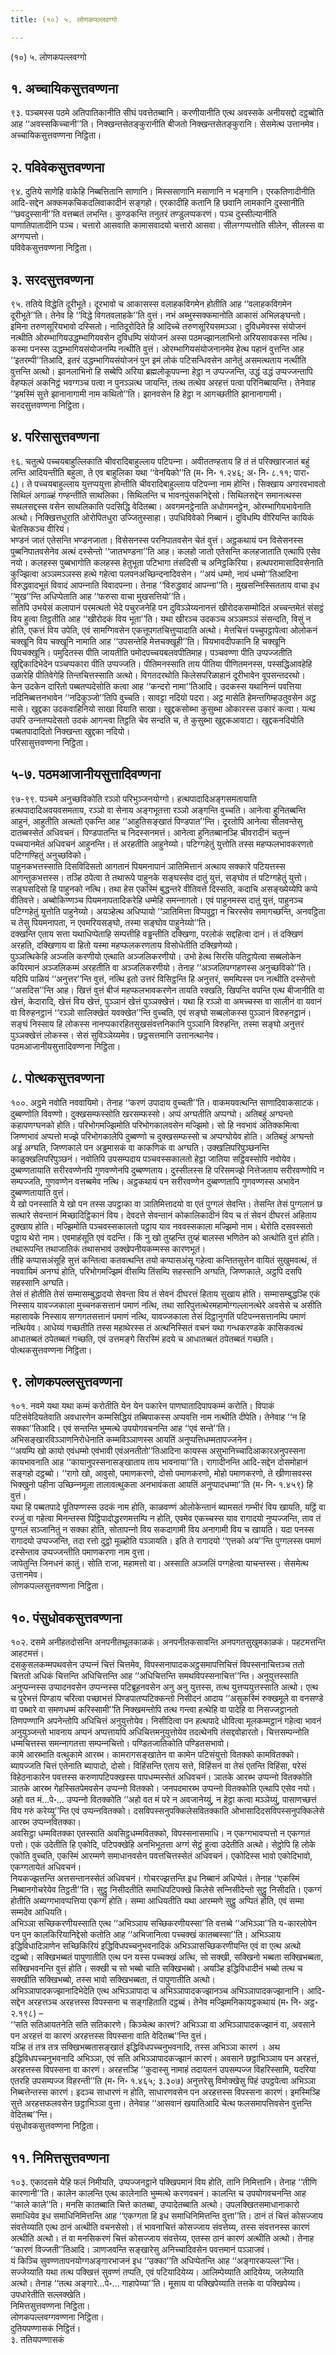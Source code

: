 ```yaml
---
title: (१०) ५. लोणकपल्‍लवग्गो

---
```

(१०) ५. लोणकपल्‍लवग्गो  


## १. अच्‍चायिकसुत्तवण्णना

९३. पञ्‍चमस्स पठमे अतिपातिकानीति सीघं पवत्तेतब्बानि। करणीयानीति एत्थ अवस्सके अनीयसद्दो दट्ठब्बोति आह ‘‘अवस्सकिच्‍चानी’’ति। निक्खन्तसेतङ्कुरानीति बीजतो निक्खन्तसेतङ्कुरानि। सेसमेत्थ उत्तानमेव।  
अच्‍चायिकसुत्तवण्णना निट्ठिता।  


## २. पविवेकसुत्तवण्णना

९४. दुतिये साणेहि वाकेहि निब्बत्तितानि साणानि। मिस्ससाणानि मसाणानि न भङ्गानि। एरकतिणादीनीति आदि-सद्देन अक्‍कमकचिकदलिवाकादीनं सङ्गहो। एरकादीहि कतानि हि छवानि लामकानि दुस्सानीति ‘‘छवदुस्सानी’’ति वत्तब्बतं लभन्ति। कुण्डकन्ति तनुतरं तण्डुलप्पकरणं। पञ्‍च दुस्सील्यानीति पाणातिपातादीनि पञ्‍च। चत्तारो आसवाति कामासवादयो चत्तारो आसवा। सीलग्गप्पत्तोति सीलेन, सीलस्स वा अग्गप्पत्तो।  
पविवेकसुत्तवण्णना निट्ठिता।  


## ३. सरदसुत्तवण्णना

९५. ततिये विद्धेति दूरीभूते। दूरभावो च आकासस्स वलाहकविगमेन होतीति आह ‘‘वलाहकविगमेन दूरीभूते’’ति। तेनेव हि ‘‘विद्धे विगतवलाहके’’ति वुत्तं। नभं अब्भुस्सक्‍कमानोति आकासं अभिलङ्घन्तो। इमिना तरुणसूरियभावो दस्सितो। नातिदूरोदिते हि आदिच्‍चे तरुणसूरियसमञ्‍ञा। दुविधमेवस्स संयोजनं नत्थीति ओरम्भागियउद्धम्भागियवसेन दुविधम्पि संयोजनं अस्स पठमज्झानलाभिनो अरियसावकस्स नत्थि। कस्मा पनस्स उद्धम्भागियसंयोजनम्पि नत्थीति वुत्तं। ओरम्भागियसंयोजनानमेव हेत्थ पहानं वुत्तन्ति आह ‘‘इतरम्पी’’तिआदि, इतरं उद्धम्भागियसंयोजनं पुन इमं लोकं पटिसन्धिवसेन आनेतुं असमत्थताय नत्थीति वुत्तन्ति अत्थो। झानलाभिनो हि सब्बेपि अरिया ब्रह्मलोकूपपन्‍ना हेट्ठा न उप्पज्‍जन्ति, उद्धं उद्धं उप्पज्‍जन्तापि वेहप्फलं अकनिट्ठं भवग्गञ्‍च पत्वा न पुनञ्‍ञत्थ जायन्ति, तत्थ तत्थेव अरहत्तं पत्वा परिनिब्बायन्ति। तेनेवाह ‘‘इमस्मिं सुत्ते झानानागामी नाम कथितो’’ति। झानवसेन हि हेट्ठा न आगच्छतीति झानानागामी।  
सरदसुत्तवण्णना निट्ठिता।  


## ४. परिसासुत्तवण्णना

९६. चतुत्थे पच्‍चयबाहुल्‍लिकाति चीवरादिबाहुल्‍लाय पटिपन्‍ना। अवीततण्हताय हि तं तं परिक्खारजातं बहुं लन्ति आदियन्तीति बहुला, ते एव बाहुलिका यथा ‘‘वेनयिको’’ति (म॰ नि॰ १.२४६; अ॰ नि॰ ८.११; पारा॰ ८)। ते पच्‍चयबाहुल्‍लाय युत्तप्पयुत्ता होन्तीति चीवरादिबाहुल्‍लाय पटिपन्‍ना नाम होन्ति। सिक्खाय अगारवभावतो सिथिलं अगाळ्हं गण्हन्तीति साथलिका। सिथिलन्ति च भावनपुंसकनिद्देसो। सिथिलसद्देन समानत्थस्स सथलसद्दस्स वसेन साथलिकाति पदसिद्धि वेदितब्बा। अवगमनट्ठेनाति अधोगमनट्ठेन, ओरम्भागियभावेनाति अत्थो। निक्खित्तधुराति ओरोपितधुरा उज्‍जितुस्साहा। उपधिविवेको निब्बानं। दुविधम्पि वीरियन्ति कायिकं चेतसिकञ्‍च वीरियं।  
भण्डनं जातं एतेसन्ति भण्डनजाता। विसेसनस्स परनिपातवसेन चेतं वुत्तं। अट्ठकथायं पन विसेसनस्स पुब्बनिपातवसेनेव अत्थं दस्सेन्तो ‘‘जातभण्डना’’ति आह। कलहो जातो एतेसन्ति कलहजाताति एत्थापि एसेव नयो। कलहस्स पुब्बभागोति कलहस्स हेतुभूता पटिभागा तंसदिसी च अनिट्ठकिरिया। हत्थपरामासादिवसेनाति कुज्झित्वा अञ्‍ञमञ्‍ञस्स हत्थे गहेत्वा पलपनअच्छिन्दनादिवसेन। ‘‘अयं धम्मो, नायं धम्मो’’तिआदिना विरुद्धवादभूतं विवादं आपन्‍नाति विवादपन्‍ना। तेनाह ‘‘विरुद्धवादं आपन्‍ना’’ति। मुखसन्‍निस्सितताय वाचा इध ‘‘मुख’’न्ति अधिप्पेताति आह ‘‘फरुसा वाचा मुखसत्तियो’’ति।  
सतिपि उभयेसं कलापानं परमत्थतो भेदे पचुरजनेहि पन दुविञ्‍ञेय्यनानत्तं खीरोदकसम्मोदितं अच्‍चन्तमेतं संसट्ठं विय हुत्वा तिट्ठतीति आह ‘‘खीरोदकं विय भूता’’ति। यथा खीरञ्‍च उदकञ्‍च अञ्‍ञमञ्‍ञं संसन्दति, विसुं न होति, एकत्तं विय उपेति, एवं सामग्गिवसेन एकत्तूपगतचित्तुप्पादाति अत्थो। मेत्तचित्तं पच्‍चुपट्ठापेत्वा ओलोकनं चक्खूनि विय चक्खूनि नामाति आह ‘‘उपसन्तेहि मेत्तचक्खूही’’ति। पियभावदीपकानि हि चक्खूनि पियचक्खूनि। पमुदितस्स पीति जायतीति पमोदपच्‍चयबलवपीतिमाह। पञ्‍चवण्णा पीति उप्पज्‍जतीति खुद्दिकादिभेदेन पञ्‍चप्पकारा पीति उप्पज्‍जति। पीतिमनस्साति ताय पीतिया पीणितमनस्स, पस्सद्धिआवहेहि उळारेहि पीतिवेगेहि तिन्तचित्तस्साति अत्थो। विगतदरथोति किलेसपरिळाहानं दूरीभावेन वूपसन्तदरथो।  
केन उदकेन दारितो पब्बतप्पदेसोति कत्वा आह ‘‘कन्दरो नामा’’तिआदि। उदकस्स यथानिन्‍नं पवत्तिया नदिनिब्बत्तनभावेन ‘‘नदिकुञ्‍जो’’तिपि वुच्‍चति। सावट्टा नदियो पदरा। अट्ठ मासेति हेमन्तगिम्हउतुवसेन अट्ठ मासे। खुद्दका उदकवाहिनियो साखा वियाति साखा। खुद्दकसोब्भा कुसुब्भा ओकारस्स उकारं कत्वा। यत्थ उपरि उन्‍नतप्पदेसतो उदकं आगन्त्वा तिट्ठति चेव सन्दति च, ते कुसुब्भा खुद्दकआवाटा। खुद्दकनदियोति पब्बतपादादितो निक्खन्ता खुद्दका नदियो।  
परिसासुत्तवण्णना निट्ठिता।  


## ५-७. पठमआजानीयसुत्तादिवण्णना

९७-९९. पञ्‍चमे अनुच्छविकोति रञ्‍ञो परिभुञ्‍जनयोग्गो। हत्थपादादिअङ्गसमतायाति हत्थपादादिअवयवसमताय, रञ्‍ञो वा सेनाय अङ्गभूतत्ता रञ्‍ञो अङ्गन्ति वुच्‍चति। आनेत्वा हुनितब्बन्ति आहुनं, आहुतीति अत्थतो एकन्ति आह ‘‘आहुतिसङ्खातं पिण्डपात’’न्ति। दूरतोपि आनेत्वा सीलवन्तेसु दातब्बस्सेतं अधिवचनं। पिण्डपातन्ति च निदस्सनमत्तं। आनेत्वा हुनितब्बानञ्हि चीवरादीनं चतुन्‍नं पच्‍चयानमेतं अधिवचनं आहुनन्ति। तं अरहतीति आहुनेय्यो। पटिग्गहेतुं युत्तोति तस्स महप्फलभावकरणतो पटिग्गण्हितुं अनुच्छविको।  
पाहुनकभत्तस्साति दिसविदिसतो आगतानं पियमनापानं ञातिमित्तानं अत्थाय सक्‍कारे पटियत्तस्स आगन्तुकभत्तस्स। तञ्हि ठपेत्वा ते तथारूपे पाहुनके सङ्घस्सेव दातुं युत्तं, सङ्घोव तं पटिग्गहेतुं युत्तो। सङ्घसदिसो हि पाहुनको नत्थि। तथा हेस एकस्मिं बुद्धन्तरे वीतिवत्ते दिस्सति, कदाचि असङ्ख्येय्येपि कप्पे वीतिवत्ते। अब्बोकिण्णञ्‍च पियमनापतादिकरेहि धम्मेहि समन्‍नागतो। एवं पाहुनमस्स दातुं युत्तं, पाहुनञ्‍च पटिग्गहेतुं युत्तोति पाहुनेय्यो। अयञ्हेत्थ अधिप्पायो ‘‘ञातिमित्ता विप्पवुट्ठा न चिरस्सेव समागच्छन्ति, अनवट्ठिता च तेसु पियमनापता, न एवमरियसङ्घो, तस्मा सङ्घोव पाहुनेय्यो’’ति।  
दक्खन्ति एताय सत्ता यथाधिप्पेताहि सम्पत्तीहि वड्ढन्तीति दक्खिणा, परलोकं सद्दहित्वा दानं। तं दक्खिणं अरहति, दक्खिणाय वा हितो यस्मा महप्फलकरणताय विसोधेतीति दक्खिणेय्यो।  
पुञ्‍ञत्थिकेहि अञ्‍जलि करणीयो एत्थाति अञ्‍जलिकरणीयो। उभो हेत्थ सिरसि पतिट्ठापेत्वा सब्बलोकेन कयिरमानं अञ्‍जलिकम्मं अरहतीति वा अञ्‍जलिकरणीयो। तेनाह ‘‘अञ्‍जलिपग्गहणस्स अनुच्छविको’’ति।  
यदिपि पाळियं ‘‘अनुत्तर’’न्ति वुत्तं, नत्थि इतो उत्तरं विसिट्ठन्ति हि अनुत्तरं, समम्पिस्स पन नत्थीति दस्सेन्तो ‘‘असदिस’’न्ति आह। खित्तं वुत्तं बीजं महप्फलभावकरणेन तायति रक्खति, खिपन्ति वपन्ति एत्थ बीजानीति वा खेत्तं, केदारादि, खेत्तं विय खेत्तं, पुञ्‍ञानं खेत्तं पुञ्‍ञक्खेत्तं। यथा हि रञ्‍ञो वा अमच्‍चस्स वा सालीनं वा यवानं वा विरुहनट्ठानं ‘‘रञ्‍ञो सालिक्खेतं यवक्खेत’’न्ति वुच्‍चति, एवं सङ्घो सब्बलोकस्स पुञ्‍ञानं विरुहनट्ठानं। सङ्घं निस्साय हि लोकस्स नानप्पकारहितसुखसंवत्तनिकानि पुञ्‍ञानि विरुहन्ति, तस्मा सङ्घो अनुत्तरं पुञ्‍ञक्खेत्तं लोकस्स। सेसं सुविञ्‍ञेय्यमेव। छट्ठसत्तमानि उत्तानत्थानेव।  
पठमआजानीयसुत्तादिवण्णना निट्ठिता।  


## ८. पोत्थकसुत्तवण्णना

१००. अट्ठमे नवोति नववायिमो। तेनाह ‘‘करणं उपादाय वुच्‍चती’’ति। वाकमयवत्थन्ति साणादिवाकसाटकं। दुब्बण्णोति विवण्णो। दुक्खसम्फस्सोति खरसम्फस्सो। अप्पं अग्घतीति अप्पग्घो। अतिबहुं अग्घन्तो कहापणग्घनको होति। परिभोगमज्झिमोति परिभोगकालवसेन मज्झिमो। सो हि नवभावं अतिक्‍कमित्वा जिण्णभावं अप्पत्तो मज्झे परिभोगकालेपि दुब्बण्णो च दुक्खसम्फस्सो च अप्पग्घोयेव होति। अतिबहुं अग्घन्तो अड्ढं अग्घति, जिण्णकाले पन अड्ढमासकं वा काकणिकं वा अग्घति। उक्खलिपरिपुञ्छनन्ति काळुक्खलिपरिपुञ्छनं। नवोतिपि उपसम्पदाय पञ्‍चवस्सकालतो हेट्ठा जातिया सट्ठिवस्सोपि नवोयेव। दुब्बण्णतायाति सरीरवण्णेनपि गुणवण्णेनपि दुब्बण्णताय। दुस्सीलस्स हि परिसमज्झे नित्तेजताय सरीरवण्णोपि न सम्पज्‍जति, गुणवण्णेन वत्तब्बमेव नत्थि। अट्ठकथायं पन सरीरवण्णेन दुब्बण्णतापि गुणवण्णस्स अभावेन दुब्बण्णतायाति वुत्तं।  
ये खो पनस्साति ये खो पन तस्स उपट्ठाका वा ञातिमित्तादयो वा एतं पुग्गलं सेवन्ति। तेसन्ति तेसं पुग्गलानं छ सत्थारे सेवन्तानं मिच्छादिट्ठिकानं विय। देवदत्ते सेवन्तानं कोकालिकादीनं विय च तं सेवनं दीघरत्तं अहिताय दुक्खाय होति। मज्झिमोति पञ्‍चवस्सकालतो पट्ठाय याव नववस्सकाला मज्झिमो नाम। थेरोति दसवस्सतो पट्ठाय थेरो नाम। एवमाहंसूति एवं वदन्ति। किं नु खो तुय्हन्ति तुय्हं बालस्स भणितेन को अत्थोति वुत्तं होति। तथारूपन्ति तथाजातिकं तथासभावं उक्खेपनीयकम्मस्स कारणभूतं।  
तीहि कप्पासअंसूहि सुत्तं कन्तित्वा कतवत्थन्ति तयो कप्पासअंसू गहेत्वा कन्तितसुत्तेन वायितं सुखुमवत्थं, तं नववायिमं अनग्घं होति, परिभोगमज्झिमं वीसम्पि तिंसम्पि सहस्सानि अग्घति, जिण्णकाले, अट्ठपि दसपि सहस्सानि अग्घति।  
तेसं तं होतीति तेसं सम्मासम्बुद्धादयो सेवन्ता विय तं सेवनं दीघरत्तं हिताय सुखाय होति। सम्मासम्बुद्धञ्हि एकं निस्साय यावज्‍जकाला मुच्‍चनकसत्तानं पमाणं नत्थि, तथा सारिपुत्तत्थेरमहामोग्गल्‍लानत्थेरे अवसेसे च असीति महासावके निस्साय सग्गगतसत्तानं पमाणं नत्थि, यावज्‍जकाला तेसं दिट्ठानुगतिं पटिपन्‍नसत्तानम्पि पमाणं नत्थियेव। आधेय्यं गच्छतीति तस्स महाथेरस्स तं अत्थनिस्सितं वचनं यथा गन्धकरण्डके कासिकवत्थं आधातब्बतं ठपेतब्बतं गच्छति, एवं उत्तमङ्गे सिरस्मिं हदये च आधातब्बतं ठपेतब्बतं गच्छति।  
पोत्थकसुत्तवण्णना निट्ठिता।  


## ९. लोणकपल्‍लसुत्तवण्णना

१०१. नवमे यथा यथा कम्मं करोतीति येन येन पकारेन पाणघातादिपापकम्मं करोति। विपाकं पटिसंवेदियतेवाति अवधारणेन कम्मसिद्धियं तब्बिपाकस्स अप्पवत्ति नाम नत्थीति दीपेति। तेनेवाह ‘‘न हि सक्‍का’’तिआदि। एवं सन्तन्ति भुम्मत्थे उपयोगवचनन्ति आह ‘‘एवं सन्ते’’ति। अभिसङ्खारविञ्‍ञाणनिरोधेनाति कम्मविञ्‍ञाणस्स आयतिं अनुप्पत्तिधम्मतापज्‍जनेन।  
‘‘अयम्पि खो कायो एवंधम्मो एवंभावी एवंअनतीतो’’तिआदिना कायस्स असुभानिच्‍चादिआकारअनुपस्सना कायभावनाति आह ‘‘कायानुपस्सनासङ्खाताय ताय भावनाया’’ति। रागादीनन्ति आदि-सद्देन दोसमोहानं सङ्गहो दट्ठब्बो। ‘‘रागो खो, आवुसो, पमाणकरणो, दोसो पमाणकरणो, मोहो पमाणकरणो, ते खीणासवस्स भिक्खुनो पहीना उच्छिन्‍नमूला तालावत्थुकता अनभावंकता आयतिं अनुप्पादधम्मा’’ति (म॰ नि॰ १.४५९) हि वुत्तं।  
यथा हि पब्बतपादे पूतिपण्णस्स उदकं नाम होति, काळवण्णं ओलोकेन्तानं ब्यामसतं गम्भीरं विय खायति, यट्ठिं वा रज्‍जुं वा गहेत्वा मिनन्तस्स पिट्ठिपादोद्धरणमत्तम्पि न होति, एवमेव एकच्‍चस्स याव रागादयो नुप्पज्‍जन्ति, ताव तं पुग्गलं सञ्‍जानितुं न सक्‍का होति, सोतापन्‍नो विय सकदागामी विय अनागामी विय च खायति। यदा पनस्स रागादयो उप्पज्‍जन्ति, तदा रत्तो दुट्ठो मूळ्होति पञ्‍ञायति। इति ते रागादयो ‘‘एत्तको अय’’न्ति पुग्गलस्स पमाणं दस्सेन्ताव उप्पज्‍जन्तीति पमाणकरणा नाम वुत्ता।  
जापेतुन्ति जिनधनं कातुं। सोति राजा, महामत्तो वा। अस्साति अञ्‍जलिं पग्गहेत्वा याचन्तस्स। सेसमेत्थ उत्तानमेव।  
लोणकपल्‍लसुत्तवण्णना निट्ठिता।  


## १०. पंसुधोवकसुत्तवण्णना

१०२. दसमे अनीहतदोसन्ति अनपनीतथूलकाळकं। अनपनीतकसावन्ति अनपगतसुखुमकाळकं। पहटमत्तन्ति आहटमत्तं।  
दसकुसलकम्मपथवसेन उप्पन्‍नं चित्तं चित्तमेव, विपस्सनापादकअट्ठसमापत्तिचित्तं विपस्सनाचित्तञ्‍च ततो चित्ततो अधिकं चित्तन्ति अधिचित्तन्ति आह ‘‘अधिचित्तन्ति समथविपस्सनाचित्त’’न्ति। अनुयुत्तस्साति अनुप्पन्‍नस्स उप्पादनवसेन उप्पन्‍नस्स पटिब्रूहनवसेन अनु अनु युत्तस्स, तत्थ युत्तप्पयुत्तस्साति अत्थो। एत्थ च पुरेभत्तं पिण्डाय चरित्वा पच्छाभत्तं पिण्डपातप्पटिक्‍कन्तो निसीदनं आदाय ‘‘असुकस्मिं रुक्खमूले वा वनसण्डे वा पब्भारे वा समणधम्मं करिस्सामी’’ति निक्खमन्तोपि तत्थ गन्त्वा हत्थेहि वा पादेहि वा निसज्‍जट्ठानतो तिणपण्णानि अपनेन्तोपि अधिचित्तं अनुयुत्तोयेव। निसीदित्वा पन हत्थपादे धोवित्वा मूलकम्मट्ठानं गहेत्वा भावनं अनुयुञ्‍जन्तो भावनाय अप्पनं अप्पत्तायपि अधिचित्तमनुयुत्तोयेव तदत्थेनपि तंसद्दवोहारतो। चित्तसम्पन्‍नोति धम्मचित्तस्स समन्‍नागतत्ता सम्पन्‍नचित्तो। पण्डितजातिकोति पण्डितसभावो।  
कामे आरब्भाति वत्थुकामे आरब्भ। कामरागसङ्खातेन वा कामेन पटिसंयुत्तो वितक्‍को कामवितक्‍को। ब्यापज्‍जति चित्तं एतेनाति ब्यापादो, दोसो। विहिंसन्ति एताय सत्ते, विहिंसनं वा तेसं एतन्ति विहिंसा, परेसं विहेठनाकारेन पवत्तस्स करुणापटिपक्खस्स पापधम्मस्सेतं अधिवचनं। ञातके आरब्भ उप्पन्‍नो वितक्‍कोति ञातके आरब्भ गेहस्सितपेमवसेन उप्पन्‍नो वितक्‍को। जनपदमारब्भ उप्पन्‍नो वितक्‍कोति एत्थापि एसेव नयो। अहो वत मं…पे॰… उप्पन्‍नो वितक्‍कोति ‘‘अहो वत मं परे न अवजानेय्युं, न हेट्ठा कत्वा मञ्‍ञेय्युं, पासाणच्छत्तं विय गरुं करेय्यु’’न्ति एवं उप्पन्‍नवितक्‍को। दसविपस्सनुपक्‍किलेसवितक्‍काति ओभासादिदसविपस्सनुपक्‍किलेसे आरब्भ उप्पन्‍नवितक्‍का।  
अवसिट्ठा धम्मवितक्‍का एतस्साति अवसिट्ठधम्मवितक्‍को, विपस्सनासमाधि। न एकग्गभावप्पत्तो न एकग्गतं पत्तो। एकं उदेतीति हि एकोदि, पटिपक्खेहि अनभिभूतत्ता अग्गं सेट्ठं हुत्वा उदेतीति अत्थो। सेट्ठोपि हि लोके एकोति वुच्‍चति, एकस्मिं आरम्मणे समाधानवसेन पवत्तचित्तस्सेतं अधिवचनं। एकोदिस्स भावो एकोदिभावो, एकग्गतायेतं अधिवचनं।  
नियकज्झत्तन्ति अत्तसन्तानस्सेतं अधिवचनं। गोचरज्झत्तन्ति इध निब्बानं अधिप्पेतं। तेनाह ‘‘एकस्मिं निब्बानगोचरेयेव तिट्ठती’’ति। सुट्ठु निसीदतीति समाधिपटिपक्खे किलेसे सन्‍निसीदेन्तो सुट्ठु निसीदति। एकग्गं होतीति अब्यग्गभावप्पत्तिया एकग्गं होति। सम्मा आधियतीति यथा आरम्मणे सुट्ठु अप्पितं होति, एवं सम्मा सम्मदेव आधियति।  
अभिञ्‍ञा सच्छिकरणीयस्साति एत्थ ‘‘अभिञ्‍ञाय सच्छिकरणीयस्सा’’ति वत्तब्बे ‘‘अभिञ्‍ञा’’ति य-कारलोपेन पन पुन कालकिरियानिद्देसो कतोति आह ‘‘अभिजानित्वा पच्‍चक्खं कातब्बस्सा’’ति। अभिञ्‍ञाय इद्धिविधादिञाणेन सच्छिकिरियं इद्धिविधपच्‍चनुभवनादिकं अभिञ्‍ञासच्छिकरणीयन्ति एवं वा एत्थ अत्थो दट्ठब्बो। सक्खिभब्बतं पापुणातीति एत्थ पन यस्स पच्‍चक्खं अत्थि, सो सक्खी, सक्खिनो भब्बता सक्खिभब्बता, सक्खिभवनन्ति वुत्तं होति। सक्खी च सो भब्बो चाति सक्खिभब्बो। अयञ्हि इद्धिविधादीनं भब्बो तत्थ च सक्खीति सक्खिभब्बो, तस्स भावो सक्खिभब्बता, तं पापुणातीति अत्थो।  
अभिञ्‍ञापादकज्झानादिभेदेति एत्थ अभिञ्‍ञापादा च अभिञ्‍ञापादकज्झानञ्‍च अभिञ्‍ञापादकज्झानानि। आदि-सद्देन अरहत्तञ्‍च अरहत्तस्स विपस्सना च सङ्गहिताति दट्ठब्बं। तेनेव मज्झिमनिकायट्ठकथायं (म॰ नि॰ अट्ठ॰ २.१९८) –  
‘‘सति सतिआयतनेति सति सतिकारणे। किञ्‍चेत्थ कारणं? अभिञ्‍ञा वा अभिञ्‍ञापादकज्झानं वा, अवसाने पन अरहत्तं वा कारणं अरहत्तस्स विपस्सना वाति वेदितब्ब’’न्ति वुत्तं।  
यञ्हि तं तत्र तत्र सक्खिभब्बतासङ्खातं इद्धिविधपच्‍चनुभवनादि, तस्स अभिञ्‍ञा कारणं । अथ इद्धिविधपच्‍चनुभवनादि अभिञ्‍ञा, एवं सति अभिञ्‍ञापादकज्झानं कारणं। अवसाने छट्ठाभिञ्‍ञाय पन अरहत्तं, अरहत्तस्स विपस्सना वा कारणं। अरहत्तञ्हि ‘‘कुदास्सु नामाहं तदायतनं उपसम्पज्‍ज विहरिस्सामि, यदरिया एतरहि उपसम्पज्‍ज विहरन्ती’’ति (म॰ नि॰ १.४६५; ३.३०७) अनुत्तरेसु विमोक्खेसु पिहं उपट्ठपेत्वा अभिञ्‍ञा निब्बत्तेन्तस्स कारणं। इदञ्‍च साधारणं न होति, साधारणवसेन पन अरहत्तस्स विपस्सना कारणं। इमस्मिञ्हि सुत्ते अरहत्तफलवसेन छट्ठाभिञ्‍ञा वुत्ता। तेनेवाह ‘‘आसवानं खयातिआदि चेत्थ फलसमापत्तिवसेन वुत्तन्ति वेदितब्ब’’न्ति।  
पंसुधोवकसुत्तवण्णना निट्ठिता।  


## ११. निमित्तसुत्तवण्णना

१०३. एकादसमे येहि फलं निमीयति, उप्पज्‍जनट्ठाने पक्खिपमानं विय होति, तानि निमित्तानि। तेनाह ‘‘तीणि कारणानी’’ति। कालेन कालन्ति एत्थ कालेनाति भुम्मत्थे करणवचनं। कालन्ति च उपयोगवचनन्ति आह ‘‘काले काले’’ति। मनसि कातब्बाति चित्ते कातब्बा, उप्पादेतब्बाति अत्थो। उपलक्खितसमाधानाकारो समाधियेव इध समाधिनिमित्तन्ति आह ‘‘एकग्गता हि इध समाधिनिमित्तन्ति वुत्ता’’ति। ठानं तं चित्तं कोसज्‍जाय संवत्तेय्याति एत्थ ठानं अत्थीति वचनसेसो। तं भावनाचित्तं कोसज्‍जाय संवत्तेय्य, तस्स संवत्तनस्स कारणं अत्थीति अत्थो। तं वा मनसिकरणं चित्तं कोसज्‍जाय संवत्तेय्य, एतस्स ठानं कारणं अत्थीति अत्थो। तेनाह ‘‘कारणं विज्‍जती’’तिआदि। ञाणजवन्ति सङ्खारेसु अनिच्‍चादिवसेन पवत्तमानं पञ्‍ञाजवं।  
यं किञ्‍चि सुवण्णतापनयोग्गअङ्गारभाजनं इध ‘‘उक्‍का’’ति अधिप्पेतन्ति आह ‘‘अङ्गारकपल्‍ल’’न्ति। सज्‍जेय्याति यथा तत्थ पक्खित्तं सुवण्णं तप्पति, एवं पटियादियेय्य। आलिम्पेय्याति आदियेय्य, जलेय्याति अत्थो। तेनाह ‘‘तत्थ अङ्गारे…पे॰… गाहापेय्या’’ति। मूसाय वा पक्खिपेय्याति तत्तके वा पक्खिपेय्य। उपधारेतीति सल्‍लक्खेति।  
निमित्तसुत्तवण्णना निट्ठिता।  
लोणकपल्‍लवग्गवण्णना निट्ठिता।  
दुतियपण्णासकं निट्ठितं।  
३. ततियपण्णासकं  